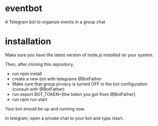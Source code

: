 # eventbot
A Telegram bot to organize events in a group chat

# installation

Make sure you have the latest version of node.js installed on your system.

Then, after cloning this repository,

- run npm install
- create a new bot with telegrams @BotFather
- Make sure that group privacy is turned OFF in the bot configuration (consult with @BotFather)
- run export BOT_TOKEN=[the token you got from @BotFather]
- run npm run start

Your bot should be up and running now.

In telegram, open a private chat to your bot and type /start.
